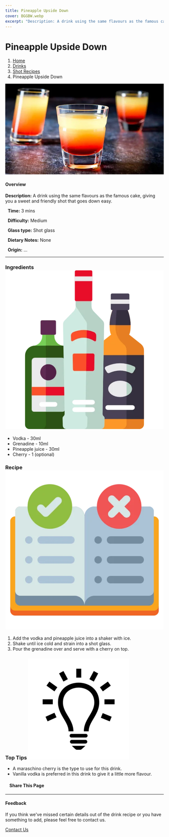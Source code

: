 ```yaml
---
title: Pineapple Upside Down
cover: BGGBW.webp
excerpt: "Description: A drink using the same flavours as the famous cake, giving you a sweet and friendly shot that goes down easy."
---
```


# Pineapple Upside Down

1.  [Home](/)
2.  [Drinks](drinks)
3.  [Shot Recipes](drinks/shotrecipes)
4.  Pineapple Upside Down

![](images/pineappleupsidedown.webp)

#### Overview

**Description:** A drink using the same flavours as the famous cake, giving you a sweet and friendly shot that goes down easy.

  **Time:** 3 mins

  **Difficulty:** Medium

  **Glass type:** Shot glass

  **Dietary Notes:** None

  **Origin:** ...

* * *

### Ingredients ![target](images/liquor.webp)

-   Vodka - 30ml
-   Grenadine - 10ml
-   Pineapple juice - 30ml
-   Cherry - 1 (optional)

### Recipe ![target](images/rules.webp)

1.  Add the vodka and pineapple juice into a shaker with ice.
2.  Shake until ice cold and strain into a shot glass.
3.  Pour the grenadine over and serve with a cherry on top.

### Top Tips ![target](images/lightbulb.webp)

-   A maraschino cherry is the type to use for this drink.
-   Vanilla vodka is preferred in this drink to give it a little more flavour.

####     Share This Page

[](https://www.facebook.com/sharer/sharer.php?u=beergogglegames.co.uk/Drinks/ShotRecipes/pineapple-upsidedown)[](https://www.instagram.com/direct/new/)[](https://twitter.com/intent/tweet?url=beergogglegames.co.uk/Drinks/ShotRecipes/pineapple-upsidedown)

* * *

#### Feedback

If you think we've missed certain details out of the drink recipe or you have something to add, please feel free to contact us.

  
  
  
[Contact Us](contact)
